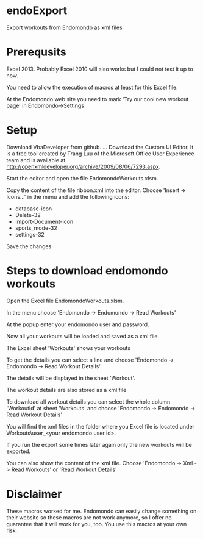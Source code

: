 # endoExport
Export workouts from Endomondo as xml files

# Prerequsits
Excel 2013. Probably Excel 2010 will also works but I could not test it up to now.

You need to allow the execution of macros at least for this Excel file.

At the Endomondo web site you need to mark 'Try our cool new workout page' in Endomondo->Settings

# Setup
Download VbaDeveloper from github.
...
Download the Custom UI Editor. It is a free tool created by Trang Luu of the Microsoft Office User Experience team and is available at http://openxmldeveloper.org/archive/2009/08/06/7293.aspx.

Start the editor and open the file EndomondoWorkouts.xlsm.

Copy the content of the file ribbon.xml into the editor.
Choose 'Insert -> Icons...' in the menu and add the following icons:
- database-icon
- Delete-32
- Import-Document-icon
- sports_mode-32
- settings-32

Save the changes.

# Steps to download endomondo workouts
Open the Excel file EndomondoWorkouts.xlsm.

In the menu choose 'Endomondo -> Endomondo -> Read Workouts'

At the popup enter your endomondo user and password.

Now all your workouts will be loaded and saved as a xml file.

The Excel sheet 'Workouts' shows your workouts

To get the details you can select a line and choose 'Endomondo -> Endomondo -> Read Workout Details'

The details will be displayed in the sheet 'Workout'.

The workout details are also stored as a xml file

To download all workout details you can select the whole column 'WorkoutId' at sheet 'Workouts' and choose 'Endomondo -> 
Endomondo -> Read Workout Details'

You will find the xml files in the folder where you Excel file is located under Workouts\user_&lt;your endomondo user id&gt;.

If you run the export some times later again only the new workouts will be exported.

You can also show the content of the xml file. Choose 'Endomondo -> Xml -> Read Workouts' or 'Read Workout Details'

# Disclaimer
These macros worked for me. Endomondo can easily change something on their website so these macros are not work anymore, so I offer no guarantee that it will work for you, too. You use this macros at your own risk. 
